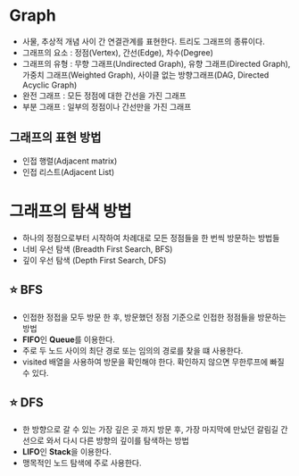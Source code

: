# Graph

- 사물, 추상적 개념 사이 간 연결관계를 표현한다. 트리도 그래프의 종류이다.
- 그래프의 요소 : 정점(Vertex), 간선(Edge), 차수(Degree)
- 그래프의 유형 : 무향 그래프(Undirected Graph), 유향 그래프(Directed Graph), 가중치 그래프(Weighted Graph), 사이클 없는 방향그래프(DAG, Directed Acyclic Graph)
- 완전 그래프 : 모든 정점에 대한 간선을 가진 그래프
- 부분 그래프 : 일부의 정점이나 간선만을 가진 그래프


## 그래프의 표현 방법
- 인접 행렬(Adjacent matrix)
- 인접 리스트(Adjacent List)

# 그래프의 탐색 방법
- 하나의 정점으로부터 시작하여 차례대로 모든 정점들을 한 번씩 방문하는 방법들
- 너비 우선 탐색 (Breadth First Search, BFS)
- 깊이 우선 탐색 (Depth First Search, DFS)

## ⭐ BFS
- 인접한 정접을 모두 방문 한 후, 방문했던 정점 기준으로 인접한 정점들을 방문하는 방법
- **FIFO**인 **Queue**를 이용한다.
- 주로 두 노드 사이의 최단 경로 또는 임의의 경로를 찾을 떄 사용한다.
- visited 배열을 사용하여 방문을 확인해야 한다. 확인하지 않으면 무한루프에 빠질 수 있다.

## ⭐ DFS
- 한 방향으로 갈 수 있는 가장 깊은 곳 까지 방문 후, 가장 마지막에 만났던 갈림길 간선으로 와서 다시 다른 방향의 깊이를 탐색하는 방법
- **LIFO**인 **Stack**을 이용한다.
- 맹목적인 노드 탐색에 주로 사용한다.
